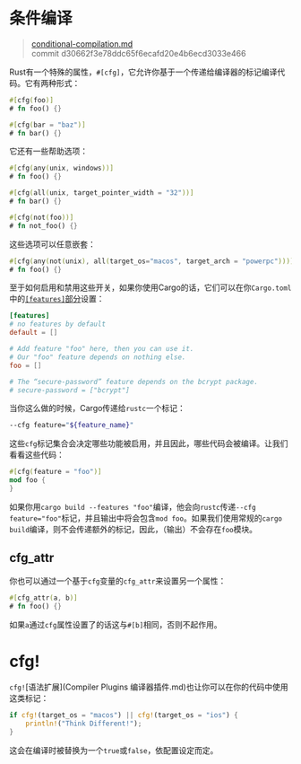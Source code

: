 # 条件编译

> [conditional-compilation.md](https://github.com/rust-lang/rust/blob/master/src/doc/book/conditional-compilation.md)
> <br>
> commit d30662f3e78ddc65f6ecafd20e4b6ecd3033e466

Rust有一个特殊的属性，`#[cfg]`，它允许你基于一个传递给编译器的标记编译代码。它有两种形式：

```rust
#[cfg(foo)]
# fn foo() {}

#[cfg(bar = "baz")]
# fn bar() {}
```

它还有一些帮助选项：

```rust
#[cfg(any(unix, windows))]
# fn foo() {}

#[cfg(all(unix, target_pointer_width = "32"))]
# fn bar() {}

#[cfg(not(foo))]
# fn not_foo() {}
```

这些选项可以任意嵌套：

```rust
#[cfg(any(not(unix), all(target_os="macos", target_arch = "powerpc")))]
# fn foo() {}
```

至于如何启用和禁用这些开关，如果你使用Cargo的话，它们可以在你`Cargo.toml`中的[`[features]`部分](http://doc.crates.io/manifest.html#the-%5Bfeatures%5D-section)设置：

```toml
[features]
# no features by default
default = []

# Add feature "foo" here, then you can use it. 
# Our "foo" feature depends on nothing else.
foo = []

# The “secure-password” feature depends on the bcrypt package.
# secure-password = ["bcrypt"]
```

当你这么做的时候，Cargo传递给`rustc`一个标记：

```bash
--cfg feature="${feature_name}"
```

这些`cfg`标记集合会决定哪些功能被启用，并且因此，哪些代码会被编译。让我们看看这些代码：

```rust
#[cfg(feature = "foo")]
mod foo {
}
```

如果你用`cargo build --features "foo"`编译，他会向`rustc`传递`--cfg feature="foo"`标记，并且输出中将会包含`mod foo`。如果我们使用常规的`cargo build`编译，则不会传递额外的标记，因此，（输出）不会存在`foo`模块。

## cfg_attr
你也可以通过一个基于`cfg`变量的`cfg_attr`来设置另一个属性：

```rust
#[cfg_attr(a, b)]
# fn foo() {}
```

如果`a`通过`cfg`属性设置了的话这与`#[b]`相同，否则不起作用。

# cfg!
`cfg!`[语法扩展](Compiler Plugins 编译器插件.md)也让你可以在你的代码中使用这类标记：

```rust
if cfg!(target_os = "macos") || cfg!(target_os = "ios") {
    println!("Think Different!");
}
```

这会在编译时被替换为一个`true`或`false`，依配置设定而定。
